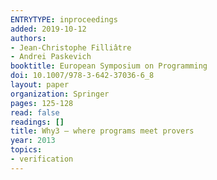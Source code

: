 ```yaml
---
ENTRYTYPE: inproceedings
added: 2019-10-12
authors:
- Jean-Christophe Filliâtre
- Andrei Paskevich
booktitle: European Symposium on Programming
doi: 10.1007/978-3-642-37036-6_8
layout: paper
organization: Springer
pages: 125-128
read: false
readings: []
title: Why3 — where programs meet provers
year: 2013
topics:
- verification
---
```

